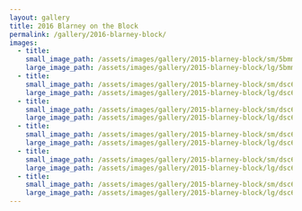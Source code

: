 ```yaml
---
layout: gallery
title: 2016 Blarney on the Block
permalink: /gallery/2016-blarney-block/
images:
  - title:
    small_image_path: /assets/images/gallery/2015-blarney-block/sm/5bmmo-3343.jpg
    large_image_path: /assets/images/gallery/2015-blarney-block/lg/5bmmo-3343.jpg
  - title:
    small_image_path: /assets/images/gallery/2015-blarney-block/sm/dsc6848-3332.jpg
    large_image_path: /assets/images/gallery/2015-blarney-block/lg/dsc6848-3332.jpg
  - title:
    small_image_path: /assets/images/gallery/2015-blarney-block/sm/dsc6860-3330.jpg
    large_image_path: /assets/images/gallery/2015-blarney-block/lg/dsc6860-3330.jpg
  - title:
    small_image_path: /assets/images/gallery/2015-blarney-block/sm/dsc6870-3331.jpg
    large_image_path: /assets/images/gallery/2015-blarney-block/lg/dsc6870-3331.jpg
  - title:
    small_image_path: /assets/images/gallery/2015-blarney-block/sm/dsc6874-3328.jpg
    large_image_path: /assets/images/gallery/2015-blarney-block/lg/dsc6874-3328.jpg
  - title:
    small_image_path: /assets/images/gallery/2015-blarney-block/sm/dsc6882-3329.jpg
    large_image_path: /assets/images/gallery/2015-blarney-block/lg/dsc6882-3329.jpg
---
```



